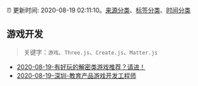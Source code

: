 :alarm_clock: 更新时间: 2020-08-19 02:11:10。[来源分类](../README.md)、[标签分类](../TAGS.md)、[时间分类](../TIMELINE.md)

## 游戏开发


> 关键字：`游戏`、`Three.js`、`Create.js`、`Matter.js`



- [2020-08-19-有好玩的解密类游戏推荐？请进！](https://www.v2ex.com/t/699511) 
- [2020-08-19-深圳-教育产品游戏开发工程师](https://www.v2ex.com/t/699503) 